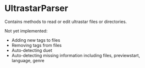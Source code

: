# UltrastarParser

Contains methods to read or edit ultrastar files or directories.

Not yet implemented:

- Adding new tags to files
- Removing tags from files
- Auto-detecting duet
- Auto-detecting missing information including files, previewstart, language, genre
